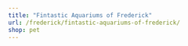 ```yaml
---
title: "Fintastic Aquariums of Frederick"
url: /frederick/fintastic-aquariums-of-frederick/
shop: pet
---
```

